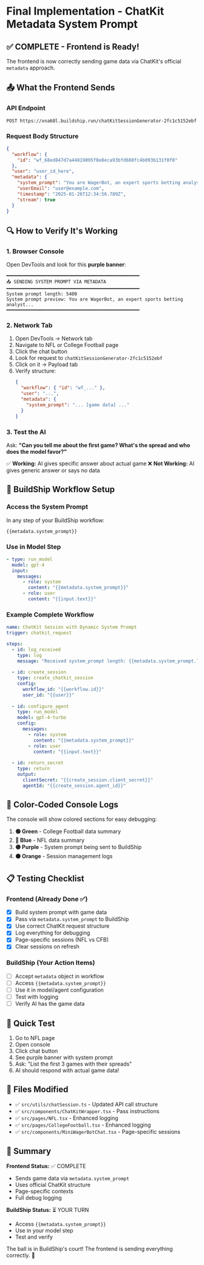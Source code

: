 # Final Implementation - ChatKit Metadata System Prompt

## ✅ COMPLETE - Frontend is Ready!

The frontend is now correctly sending game data via ChatKit's official `metadata` approach.

## 📤 What the Frontend Sends

### API Endpoint
```
POST https://xna68l.buildship.run/chatKitSessionGenerator-2fc1c5152ebf
```

### Request Body Structure
```json
{
  "workflow": {
    "id": "wf_68ed847d7a44819095f0e8eca93bfd660fc4b093b131f0f0"
  },
  "user": "user_id_here",
  "metadata": {
    "system_prompt": "You are WagerBot, an expert sports betting analyst. You have access to detailed game data and predictions for the games the user is currently viewing.\n\n## NFL Games Data (16 total games)\n\nGame 1: Buffalo @ Kansas City\n- Date/Time: 1/26/2025 18:30:00\n- Spread: Kansas City -2.5\n- Moneyline: Away +120 / Home -145\n- Over/Under: 48.5\n- Model Predictions:\n  * ML Probability: 58.3%\n  * Spread Cover Prob: 54.2%\n  * O/U Probability: 62.1%\n- Weather: 35°F, Wind: 12 mph\n- Public Splits: Spread: 65% on Chiefs, Total: 58% on Over\n\n[continues for all games...]\n\nUse this data to provide insightful analysis, identify value bets, explain model predictions, and answer questions about specific matchups. Be specific and reference the actual data provided when answering questions.",
    "userEmail": "user@example.com",
    "timestamp": "2025-01-26T12:34:56.789Z",
    "stream": true
  }
}
```

## 🔍 How to Verify It's Working

### 1. Browser Console
Open DevTools and look for this **purple banner**:

```
━━━━━━━━━━━━━━━━━━━━━━━━━━━━━━━━━━━━━━━━━━━━━━━━━
📤 SENDING SYSTEM PROMPT VIA METADATA
━━━━━━━━━━━━━━━━━━━━━━━━━━━━━━━━━━━━━━━━━━━━━━━━━
System prompt length: 5400
System prompt preview: You are WagerBot, an expert sports betting analyst...
━━━━━━━━━━━━━━━━━━━━━━━━━━━━━━━━━━━━━━━━━━━━━━━━━
```

### 2. Network Tab
1. Open DevTools → Network tab
2. Navigate to NFL or College Football page
3. Click the chat button
4. Look for request to `chatKitSessionGenerator-2fc1c5152ebf`
5. Click on it → Payload tab
6. Verify structure:
   ```json
   {
     "workflow": { "id": "wf_..." },
     "user": "...",
     "metadata": {
       "system_prompt": "... [game data] ..."
     }
   }
   ```

### 3. Test the AI
Ask: **"Can you tell me about the first game? What's the spread and who does the model favor?"**

✅ **Working:** AI gives specific answer about actual game
❌ **Not Working:** AI gives generic answer or says no data

## 🎯 BuildShip Workflow Setup

### Access the System Prompt
In any step of your BuildShip workflow:
```
{{metadata.system_prompt}}
```

### Use in Model Step
```yaml
- type: run_model
  model: gpt-4
  input:
    messages:
      - role: system
        content: "{{metadata.system_prompt}}"
      - role: user
        content: "{{input.text}}"
```

### Example Complete Workflow
```yaml
name: ChatKit Session with Dynamic System Prompt
trigger: chatkit_request

steps:
  - id: log_received
    type: log
    message: "Received system_prompt length: {{metadata.system_prompt.length}}"
    
  - id: create_session
    type: create_chatkit_session
    config:
      workflow_id: "{{workflow.id}}"
      user_id: "{{user}}"
      
  - id: configure_agent
    type: run_model
    model: gpt-4-turbo
    config:
      messages:
        - role: system
          content: "{{metadata.system_prompt}}"
        - role: user
          content: "{{input.text}}"
    
  - id: return_secret
    type: return
    output:
      clientSecret: "{{create_session.client_secret}}"
      agentId: "{{create_session.agent_id}}"
```

## 🎨 Color-Coded Console Logs

The console will show colored sections for easy debugging:

1. **🟢 Green** - College Football data summary
2. **🔵 Blue** - NFL data summary  
3. **🟣 Purple** - System prompt being sent to BuildShip
4. **🟠 Orange** - Session management logs

## 📋 Testing Checklist

### Frontend (Already Done ✅)
- [x] Build system prompt with game data
- [x] Pass via `metadata.system_prompt` to BuildShip
- [x] Use correct ChatKit request structure
- [x] Log everything for debugging
- [x] Page-specific sessions (NFL vs CFB)
- [x] Clear sessions on refresh

### BuildShip (Your Action Items)
- [ ] Accept `metadata` object in workflow
- [ ] Access `{{metadata.system_prompt}}`
- [ ] Use it in model/agent configuration
- [ ] Test with logging
- [ ] Verify AI has the game data

## 🚀 Quick Test

1. Go to NFL page
2. Open console
3. Click chat button
4. See purple banner with system prompt
5. Ask: "List the first 3 games with their spreads"
6. AI should respond with actual game data!

## 📁 Files Modified

- ✅ `src/utils/chatSession.ts` - Updated API call structure
- ✅ `src/components/ChatKitWrapper.tsx` - Pass instructions
- ✅ `src/pages/NFL.tsx` - Enhanced logging
- ✅ `src/pages/CollegeFootball.tsx` - Enhanced logging
- ✅ `src/components/MiniWagerBotChat.tsx` - Page-specific sessions

## 🎉 Summary

**Frontend Status:** ✅ COMPLETE
- Sends game data via `metadata.system_prompt`
- Uses official ChatKit structure
- Page-specific contexts
- Full debug logging

**BuildShip Status:** ⏳ YOUR TURN
- Access `{{metadata.system_prompt}}`
- Use in your model step
- Test and verify

The ball is in BuildShip's court! The frontend is sending everything correctly. 🚀

